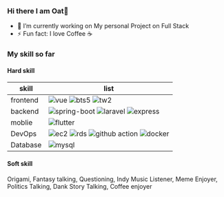 ### Hi there I am Oat👋

- 🔭 I’m currently working on My personal Project on Full Stack
- ⚡ Fun fact: I love Coffee ☕

### My skill so far

#### Hard skill

| skill | list |
|-------|------|
| frontend | ![vue](https://img.shields.io/badge/vue-3-green) ![bts5](https://img.shields.io/badge/bootstrap-5-blueviolet) ![tw2](https://img.shields.io/badge/tailwind-2-informational) |
| backend | ![spring-boot](https://img.shields.io/badge/spring--boot-2-green) ![laravel](https://img.shields.io/badge/laravel-8-red) ![express](https://img.shields.io/badge/express%20js-4-lightgrey)|
| moblie | ![flutter](https://img.shields.io/badge/flutter-2-blue) |
| DevOps | ![ec2](https://img.shields.io/badge/aws-ec2-important) ![rds](https://img.shields.io/badge/aws-rds-important) ![github action](https://img.shields.io/badge/github-action-inactive) ![docker](https://img.shields.io/badge/container-docker-informational) |
| Database | ![mysql](https://img.shields.io/badge/MySQL-8.0-informational) |

#### Soft skill

Origami, Fantasy talking, Questioning, Indy Music Listener, Meme Enjoyer, Politics Talking, Dank Story Talking, Coffee enjoyer
